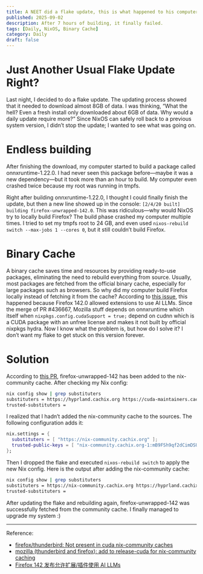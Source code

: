 ```yaml
---
title: A NEET did a flake update, this is what happened to his computer.
published: 2025-09-02
description: After 7 hours of building, it finally failed.
tags: [Daily, NixOS, Binary Cache]
category: Daily
draft: false
---
```


# Just Another Usual Flake Update Right?

Last night, I decided to do a flake update. The updating process showed that it needed to download almost 8GB of data. I was thinking, “What the hell? Even a fresh install only downloaded about 6GB of data. Why would a daily update require more?” Since NixOS can safely roll back to a previous system version, I didn’t stop the update; I wanted to see what was going on.

# Endless building

After finishing the download, my computer started to build a package called onnxruntime-1.22.0. I had never seen this package before—maybe it was a new dependency—but it took more than an hour to build. My computer even crashed twice because my root was running in tmpfs.

Right after building onnxruntime-1.22.0, I thought I could finally finish the update, but then a new line showed up in the console: `[2/4/20 built] building firefox-unwrapped-142.0`. This was ridiculous—why would NixOS try to locally build Firefox? The build phase crashed my computer multiple times. I tried to set my tmpfs root to 24 GB, and even used `nixos-rebuild switch --max-jobs 1 --cores 0`, but it still couldn’t build Firefox.

# Binary Cache

A binary cache saves time and resources by providing ready-to-use packages, eliminating the need to rebuild everything from source. Usually, most packages are fetched from the official binary cache, especially for large packages such as browsers. So why did my computer build Firefox locally instead of fetching it from the cache?
According to [this issue](https://github.com/NixOS/nixpkgs/issues/437672), this happened because Firefox 142.0 allowed extensions to use AI LLMs. Since the merge of PR #436667, Mozilla stuff depends on onnxruntime which itself when `nixpkgs.config.cudaSupport = true;` depend on cudnn which is a CUDA package with an unfree license and makes it not built by official nixpkgs hydra.
Now I know what the problem is, but how do I solve it? I don’t want my flake to get stuck on this version forever.

# Solution

According to [this PR](https://github.com/NixOS/nixpkgs/pull/437809), firefox-unwrapped-142 has been added to the nix-community cache. After checking my Nix config:

```sh
nix config show | grep substituters
substituters = https://hyprland.cachix.org https://cuda-maintainers.cachix.org https://cache.nixos.org/
trusted-substituters =
```

I realized that I hadn’t added the nix-community cache to the sources. The following configuration adds it:

```nix
nix.settings = {
  substituters = [ "https://nix-community.cachix.org" ];
  trusted-public-keys = [ "nix-community.cachix.org-1:mB9FSh9qf2dCimDSUo8Zy7bkq5CX+/rkCWyvRCYg3Fs=" ];
};
```

Then I dropped the flake and executed `nixos-rebuild switch` to apply the new Nix config. Here is the output after adding the nix-community cache:

```sh
nix config show | grep substituters
substituters = https://nix-community.cachix.org https://hyprland.cachix.org https://cuda-maintainers.cachix.org https://cache.nixos.org/
trusted-substituters =
```

After updating the flake and rebuilding again, firefox-unwrapped-142 was successfully fetched from the community cache. I finally managed to upgrade my system :)

---

Reference:

- [firefox/thunderbird: Not present in cuda nix-community caches](https://github.com/NixOS/nixpkgs/issues/437672)
- [mozilla (thunderbird and firefox): add to release-cuda for nix-community caching](https://github.com/NixOS/nixpkgs/pull/437809)
- [Firefox 142 发布允许扩展/插件使用 AI LLMs](https://www.bilibili.com/video/BV1gDYaz5E2p)
